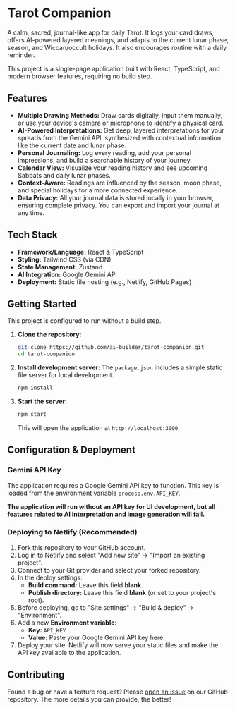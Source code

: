 # Tarot Companion

A calm, sacred, journal-like app for daily Tarot. It logs your card draws, offers AI-powered layered meanings, and adapts to the current lunar phase, season, and Wiccan/occult holidays. It also encourages routine with a daily reminder.

This project is a single-page application built with React, TypeScript, and modern browser features, requiring no build step.

## Features

- **Multiple Drawing Methods:** Draw cards digitally, input them manually, or use your device's camera or microphone to identify a physical card.
- **AI-Powered Interpretations:** Get deep, layered interpretations for your spreads from the Gemini API, synthesized with contextual information like the current date and lunar phase.
- **Personal Journaling:** Log every reading, add your personal impressions, and build a searchable history of your journey.
- **Calendar View:** Visualize your reading history and see upcoming Sabbats and daily lunar phases.
- **Context-Aware:** Readings are influenced by the season, moon phase, and special holidays for a more connected experience.
- **Data Privacy:** All your journal data is stored locally in your browser, ensuring complete privacy. You can export and import your journal at any time.

## Tech Stack

- **Framework/Language:** React & TypeScript
- **Styling:** Tailwind CSS (via CDN)
- **State Management:** Zustand
- **AI Integration:** Google Gemini API
- **Deployment:** Static file hosting (e.g., Netlify, GitHub Pages)

## Getting Started

This project is configured to run without a build step.

1.  **Clone the repository:**
    ```bash
    git clone https://github.com/ai-builder/tarot-companion.git
    cd tarot-companion
    ```

2.  **Install development server:**
    The `package.json` includes a simple static file server for local development.
    ```bash
    npm install
    ```

3.  **Start the server:**
    ```bash
    npm start
    ```
    This will open the application at `http://localhost:3000`.

## Configuration & Deployment

### Gemini API Key

The application requires a Google Gemini API key to function. This key is loaded from the environment variable `process.env.API_KEY`.

**The application will run without an API key for UI development, but all features related to AI interpretation and image generation will fail.**

### Deploying to Netlify (Recommended)

1.  Fork this repository to your GitHub account.
2.  Log in to Netlify and select "Add new site" -> "Import an existing project".
3.  Connect to your Git provider and select your forked repository.
4.  In the deploy settings:
    - **Build command:** Leave this field **blank**.
    - **Publish directory:** Leave this field **blank** (or set to your project's root).
5.  Before deploying, go to "Site settings" -> "Build & deploy" -> "Environment".
6.  Add a new **Environment variable**:
    - **Key:** `API_KEY`
    - **Value:** Paste your Google Gemini API key here.
7.  Deploy your site. Netlify will now serve your static files and make the API key available to the application.

## Contributing

Found a bug or have a feature request? Please [open an issue](https://github.com/ai-builder/tarot-companion/issues) on our GitHub repository. The more details you can provide, the better!